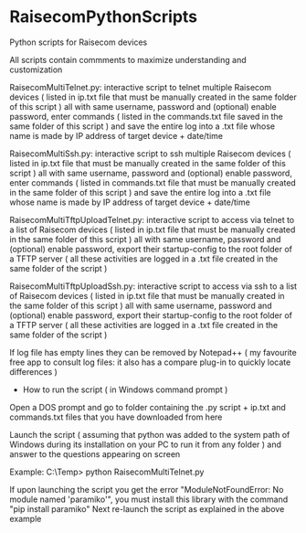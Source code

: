 # RaisecomPythonScripts
Python scripts for Raisecom devices

All scripts contain commments to maximize understanding and customization

RaisecomMultiTelnet.py: interactive script to telnet multiple Raisecom devices ( listed in ip.txt file that must be manually created in the same folder of this script ) all with same username, password and (optional) enable password, enter commands ( listed in the commands.txt file saved in the same folder of this script ) and save the entire log into a .txt file whose name is made by IP address of target device + date/time

RaisecomMultiSsh.py: interactive script to ssh multiple Raisecom devices ( listed in ip.txt file that must be manually created in the same folder of this script ) all with same username, password and (optional) enable password, enter commands ( listed in commands.txt file that must be manually created in the same folder of this script ) and save the entire log into a .txt file whose name is made by IP address of target device + date/time

RaisecomMultiTftpUploadTelnet.py: interactive script to access via telnet to a list of Raisecom devices ( listed in ip.txt file that must be manually created in the same folder of this script ) all with same username, password and (optional) enable password, export their startup-config to the root folder of a TFTP server ( all these activities are logged in a .txt file created in the same folder of the script )

RaisecomMultiTftpUploadSsh.py: interactive script to access via ssh to a list of Raisecom devices ( listed in ip.txt file that must be manually created in the same folder of this script ) all with same username, password and (optional) enable password, export their startup-config to the root folder of a TFTP server ( all these activities are logged in a .txt file created in the same folder of the script )

If log file has empty lines they can be removed by Notepad++ ( my favourite free app to consult log files: it also has a compare plug-in to quickly locate differences )


- How to run the script ( in Windows command prompt )

Open a DOS prompt and go to folder containing the .py script + ip.txt and commands.txt files that you have downloaded from here

Launch the script ( assuming that python was added to the system path of Windows during its installation on your PC to run it from any folder ) and answer to the questions appearing on screen

Example: C:\Temp> python RaisecomMultiTelnet.py

If upon launching the script you get the error "ModuleNotFoundError: No module named 'paramiko'", you must install this library with the command "pip install paramiko"
Next re-launch the script as explained in the above example

